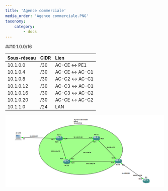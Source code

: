 ```yaml
---
title: 'Agence commerciale'
media_order: 'Agence commerciale.PNG'
taxonomy:
    category:
        - docs
---
```


##10.1.0.0/16

|  Sous-réseau  |  CIDR  |  Lien  |
|  :-----          |  :-----          |  :-----          |
|  10.1.0.0 |  /30 |  AC-CE ↔ PE1 |
|  10.1.0.4 |  /30 |  AC-CE ↔ AC-C1 |
|  10.1.0.8 |  /30 |  AC-C2 ↔ AC-C1 |
|  10.1.0.12 |  /30 |  AC-C3 ↔ AC-C1 |
|  10.1.0.16 |  /30 |  AC-C3 ↔ AC-C2 |
|  10.1.0.20 |  /30 |  AC-CE ↔ AC-C2 |
|  10.1.1.0 |  /24 |  LAN |

![](Agence%20commerciale.PNG)